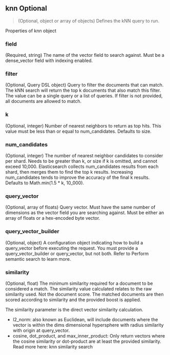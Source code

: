 ## knn Optional


> (Optional, object or array of objects) Defines the kNN query to run.

Properties of knn object

###  field
(Required, string) The name of the vector field to search against. Must be a dense_vector field with indexing enabled.

###  filter
(Optional, Query DSL object) Query to filter the documents that can match. The kNN search will return the top k documents that also match this filter. The value can be a single query or a list of queries. If filter is not provided, all documents are allowed to match.

### k
(Optional, integer) Number of nearest neighbors to return as top hits. This value must be less than or equal to num_candidates. Defaults to size.

### num_candidates
(Optional, integer) The number of nearest neighbor candidates to consider per shard. Needs to be greater than k, or size if k is omitted, and cannot exceed 10,000. Elasticsearch collects num_candidates results from each shard, then merges them to find the top k results. Increasing num_candidates tends to improve the accuracy of the final k results. Defaults to Math.min(1.5 * k, 10_000).

###  query_vector
(Optional, array of floats) Query vector. Must have the same number of dimensions as the vector field you are searching against. Must be either an array of floats or a hex-encoded byte vector.

### query_vector_builder
(Optional, object) A configuration object indicating how to build a query_vector before executing the request. You must provide a query_vector_builder or query_vector, but not both. Refer to Perform semantic search to learn more.

###  similarity
(Optional, float) The minimum similarity required for a document to be considered a match. The similarity value calculated relates to the raw similarity used. Not the document score. The matched documents are then scored according to similarity and the provided boost is applied.

The similarity parameter is the direct vector similarity calculation.

-  l2_norm: also known as Euclidean, will include documents where the vector is within the dims dimensional hypersphere with radius similarity with origin at query_vector.
- cosine, dot_product, and max_inner_product: Only return vectors where the cosine similarity or dot-product are at least the provided similarity.
Read more here: knn similarity search